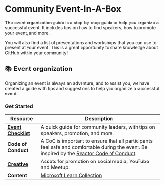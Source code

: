 # Community Event-In-A-Box

The event organization guide is a step-by-step guide to help you organize a successful event. It includes tips on how to find speakers, how to promote your event, and more.

You will also find a list of presentations and workshops that you can use to present at your event. This is a great opportunity to share knowledge about GitHub within your community!

## 📚 Event organization
Organizing an event is always an adventure, and to assist you, we have created a guide with tips and suggestions to help you organize a successful event.

### Get Started

| Resource      | Description |
| ----------- | ----------- |
| **[Event Checklist](checklist.md)**      | A quick guide for community leaders, with tips on speakers, promotion, and more. |
| **Code of Conduct**   | A CoC is important to ensure that all participants feel safe and comfortable during the event. Be inspired by the [Reactor Code of Conduct](https://developer.microsoft.com/reactor/CodeOfConduct/).       |
| **[Creative](Creative)**   | Assets for promotion on social media, YouTube and Meetup.      |
| **Content**   | [Microsoft Learn Collection](https://aka.ms/GitHubUniverseChallenge)    |
